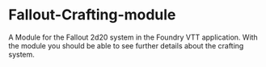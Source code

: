 # Fallout-Crafting-module
A Module for the Fallout 2d20 system in the Foundry VTT application. With the module you should be able to see further details about the crafting system.
